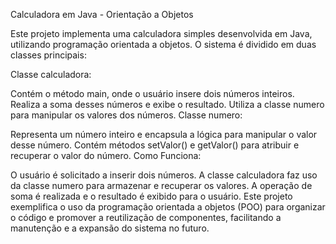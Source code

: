 Calculadora em Java - Orientação a Objetos

Este projeto implementa uma calculadora simples desenvolvida em Java, utilizando programação orientada a objetos. O sistema é dividido em duas classes principais:

Classe calculadora:

Contém o método main, onde o usuário insere dois números inteiros.
Realiza a soma desses números e exibe o resultado.
Utiliza a classe numero para manipular os valores dos números.
Classe numero:

Representa um número inteiro e encapsula a lógica para manipular o valor desse número.
Contém métodos setValor() e getValor() para atribuir e recuperar o valor do número.
Como Funciona:

O usuário é solicitado a inserir dois números.
A classe calculadora faz uso da classe numero para armazenar e recuperar os valores.
A operação de soma é realizada e o resultado é exibido para o usuário.
Este projeto exemplifica o uso da programação orientada a objetos (POO) para organizar o código e promover a reutilização de componentes, facilitando a manutenção e a expansão do sistema no futuro.
